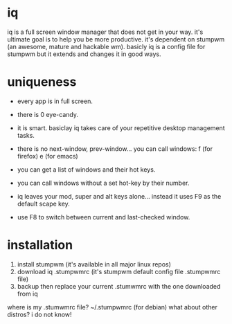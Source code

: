 iq
==

iq is a full screen window manager that does not get in your way. it's ultimate goal is to help you be more productive. it's dependent on stumpwm (an awesome, mature and hackable wm). basicly iq is a config file for stumpwm but it extends and changes it in good ways.

uniqueness
==========

- every app is in full screen. 

- there is 0 eye-candy.

- it is smart. basiclay iq takes care of your repetitive desktop management tasks.

- there is no next-window, prev-window... you can call windows: f (for firefox)  e (for emacs) 

- you can get a list of windows and their hot keys.

- you can call windows without a set hot-key by their number.

- iq leaves your mod, super and alt keys alone... instead it uses F9 as the default scape key.

- use F8 to switch between current and last-checked window. 


installation
============

1. install stumpwm (it's available in all major linux repos)
2. download iq .stumpwmrc (it's stumpwm default config file .stumpwmrc file)
3. backup then replace your current .stumwmrc with the one downloaded from iq

where is my .stumwmrc file?   ~/.stumpwmrc  (for debian)
what about other distros?  i do not know!














